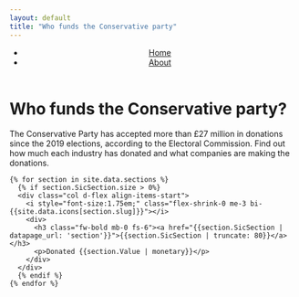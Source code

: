 ```yaml
---
layout: default
title: "Who funds the Conservative party"
---
```

  <div class="container">
      <header class="d-flex justify-content-center py-3">
        <ul class="nav nav-pills">
          <li class="nav-item"><a href="#" class="nav-link active" aria-current="page">Home</a></li>
          <li class="nav-item"><a href="about" class="nav-link">About</a></li>
        </ul>
      </header>
    </div>

<div class="px-4 py-5 my-5 text-center">
    <h1 class="display-5 fw-bold">Who funds the Conservative party?</h1>
    <div class="col-lg-6 mx-auto">
      <p class="lead mb-4">
      The Conservative Party has accepted more than £27 million in donations since the 2019 elections, according to the Electoral Commission. Find out how much each industry has donated and what companies are making the donations.
      </p>
      <div class="d-grid gap-2 d-sm-flex justify-content-sm-center">
<!-- 
        <button type="button" class="btn btn-primary btn-lg px-4 gap-3">Primary button</button>
        <button type="button" class="btn btn-outline-secondary btn-lg px-4">Secondary</button>
-->
      </div>
    </div>
  </div>
<div class="container" id="">
<div class="row row-cols-1 row-cols-sm-2 row-cols-md-3 row-cols-lg-4 g-4 py-5">

    {% for section in site.data.sections %}
      {% if section.SicSection.size > 0%}
      <div class="col d-flex align-items-start">
        <i style="font-size:1.75em;" class="flex-shrink-0 me-3 bi-{{site.data.icons[section.slug]}}"></i>
        <div>
          <h3 class="fw-bold mb-0 fs-6"><a href="{{section.SicSection | datapage_url: 'section'}}">{{section.SicSection | truncate: 80}}</a></h3>
          <p>Donated {{section.Value | monetary}}</p>
        </div>
      </div>
      {% endif %}
    {% endfor %}
</div>


